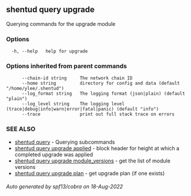 ## shentud query upgrade

Querying commands for the upgrade module

### Options

```
  -h, --help   help for upgrade
```

### Options inherited from parent commands

```
      --chain-id string     The network chain ID
      --home string         directory for config and data (default "/home/ylee/.shentud")
      --log_format string   The logging format (json|plain) (default "plain")
      --log_level string    The logging level (trace|debug|info|warn|error|fatal|panic) (default "info")
      --trace               print out full stack trace on errors
```

### SEE ALSO

* [shentud query](shentud_query.md)	 - Querying subcommands
* [shentud query upgrade applied](shentud_query_upgrade_applied.md)	 - block header for height at which a completed upgrade was applied
* [shentud query upgrade module_versions](shentud_query_upgrade_module_versions.md)	 - get the list of module versions
* [shentud query upgrade plan](shentud_query_upgrade_plan.md)	 - get upgrade plan (if one exists)

###### Auto generated by spf13/cobra on 18-Aug-2022
